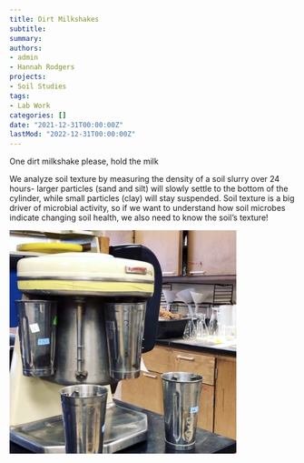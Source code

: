 ```yaml
---
title: Dirt Milkshakes
subtitle: 
summary: 
authors:
- admin
- Hannah Rodgers
projects: 
- Soil Studies
tags:
- Lab Work
categories: []
date: "2021-12-31T00:00:00Z"
lastMod: "2022-12-31T00:00:00Z"
---
```


One dirt milkshake please, hold the milk

We analyze soil texture by measuring the density of a soil 
slurry over 24 hours- larger particles (sand and silt) will 
slowly settle to the bottom of the cylinder, while small 
particles (clay) will stay suspended. Soil texture is a big 
driver of microbial activity, so if we want to understand how 
soil microbes indicate changing soil health, we also need to 
know the soil’s texture!

<img src="./milkshake.png" alt="milkshake" width="400"/>